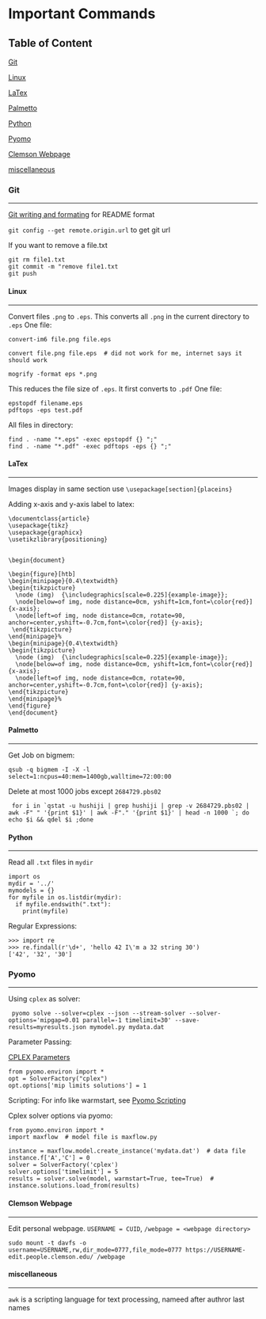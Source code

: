 # Important Commands
## Table of Content
[Git](#git)

[Linux](#linux)

[LaTex](#latex)

[Palmetto](#palmetto)

[Python](#pyhon)

[Pyomo](#pomo)

[Clemson Webpage](#clemson-webpage)

[miscellaneous](#miscellaneous)



### Git 
---
[Git writing and formating](https://help.github.com/articles/basic-writing-and-formatting-syntax/) for README format

`git config --get remote.origin.url` to get git url

If you want to remove a file.txt
```
git rm file1.txt
git commit -m "remove file1.txt
git push
```
#### Linux
---
 Convert files
`.png` to `.eps`. This converts all `.png` in the current directory to `.eps`
One file:

```
convert-im6 file.png file.eps

convert file.png file.eps  # did not work for me, internet says it should work
```
```
mogrify -format eps *.png
```
This reduces the file size of `.eps`. It first converts to `.pdf`
One file:
```
epstopdf filename.eps
pdftops -eps test.pdf
```
All files in directory:
```
find . -name "*.eps" -exec epstopdf {} ";"
find . -name "*.pdf" -exec pdftops -eps {} ";"

```

#### LaTex
---
Images display in same section use `\usepackage[section]{placeins}`

Adding x-axis and y-axis label to latex:
```
\documentclass{article}
\usepackage{tikz}
\usepackage{graphicx}
\usetikzlibrary{positioning}


\begin{document}

\begin{figure}[htb]
\begin{minipage}{0.4\textwidth}
\begin{tikzpicture}
  \node (img)  {\includegraphics[scale=0.225]{example-image}};
  \node[below=of img, node distance=0cm, yshift=1cm,font=\color{red}] {x-axis};
  \node[left=of img, node distance=0cm, rotate=90, anchor=center,yshift=-0.7cm,font=\color{red}] {y-axis};
 \end{tikzpicture}
\end{minipage}%
\begin{minipage}{0.4\textwidth}
\begin{tikzpicture}
  \node (img)  {\includegraphics[scale=0.225]{example-image}};
  \node[below=of img, node distance=0cm, yshift=1cm,font=\color{red}] {x-axis};
  \node[left=of img, node distance=0cm, rotate=90, anchor=center,yshift=-0.7cm,font=\color{red}] {y-axis};
\end{tikzpicture}
\end{minipage}%
\end{figure}
\end{document}

```

#### Palmetto
---
Get Job on bigmem:
```
qsub -q bigmem -I -X -l  select=1:ncpus=40:mem=1400gb,walltime=72:00:00
```
Delete at most 1000 jobs except `2684729.pbs02`
```
 for i in `qstat -u hushiji | grep hushiji | grep -v 2684729.pbs02 | awk -F" " '{print $1}' | awk -F"." '{print $1}' | head -n 1000 `; do echo $i && qdel $i ;done
```


#### Python
---
Read all `.txt` files in `mydir`
```
import os
mydir = '../'
mymodels = {}
for myfile in os.listdir(mydir):
  if myfile.endswith(".txt"):
    print(myfile)
```

Regular Expressions:
```
>>> import re
>>> re.findall(r'\d+', 'hello 42 I\'m a 32 string 30')
['42', '32', '30']
```
### Pyomo
---
Using `cplex` as solver:

```
 pyomo solve --solver=cplex --json --stream-solver --solver-options='mipgap=0.01 parallel=-1 timelimit=30' --save-results=myresults.json mymodel.py mydata.dat
 ```
 
 Parameter Passing:
 
 [CPLEX Parameters](https://www.ibm.com/support/knowledgecenter/SSSA5P_12.6.3/ilog.odms.studio.help/pdf/paramcplex.pdf)
 
 ```
from pyomo.environ import *
opt = SolverFactory("cplex")
opt.options['mip limits solutions'] = 1
```

 Scripting:
For info like warmstart, see [Pyomo Scripting](https://github.com/Pyomo/pyomo/blob/master/doc/GettingStarted/current/scripts.txt)

Cplex solver options via pyomo:
```
from pyomo.environ import *
import maxflow  # model file is maxflow.py

instance = maxflow.model.create_instance('mydata.dat')  # data file
instance.f['A','C'] = 0
solver = SolverFactory('cplex')
solver.options['timelimit'] = 5
results = solver.solve(model, warmstart=True, tee=True)  #
instance.solutions.load_from(results)

```

 #### Clemson Webpage
 ---
 Edit personal webpage. `USERNAME = CUID`, `/webpage = <webpage directory>`
 ```
 sudo mount -t davfs -o username=USERNAME,rw,dir_mode=0777,file_mode=0777 https://USERNAME-edit.people.clemson.edu/ /webpage
```
#### miscellaneous
---
`awk` is a scripting language for text processing, nameed after authror last names


